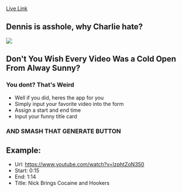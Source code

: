 
[Live Link](http://www.wadah.us/Its-Always-Sunny/)

## Dennis is asshole, why Charlie hate?
<div>
<img src='http://i.imgur.com/vFbDarU.gif'/>
</div>


## Don't You Wish Every Video Was a Cold Open From Alway Sunny?

### You dont? That's Weird


- Well if you did, heres the app for you
- Simply input your favorite video into the form
- Assign a start and end time
- Input your funny title card

### AND SMASH THAT GENERATE BUTTON

## Example:

- Url: https://www.youtube.com/watch?v=lzphtZoN350
- Start: 0:15
- End: 1:14
- Title: Nick Brings Cocaine and Hookers
